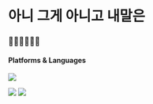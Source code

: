 # 아니 그게 아니고 내말은

### 💪💪💪💪💪💪
#### Platforms & Languages
<p>
  <img src="https://img.shields.io/badge/Python-3776AB?style=flat&logo=Python&logoColor=white"/>
</p>

<img src="https://img.shields.io/badge/HTML5-E34F26?style=flat&logo=HTML5&logoColor=white"/>
<img src="https://img.shields.io/badge/C-A8B9CC?style=flat&logo=HTML5&logoColor=black"/>



<!--
**jihaneyo/jihaneyo** is a ✨ _special_ ✨ repository because its `README.md` (this file) appears on your GitHub profile.

Here are some ideas to get you started:

- 🔭 I’m currently working on ...
- 🌱 I’m currently learning ...
- 👯 I’m looking to collaborate on ...
- 🤔 I’m looking for help with ...
- 💬 Ask me about ...
- 📫 How to reach me: ...
- 😄 Pronouns: ...
- ⚡ Fun fact: ...
-->
